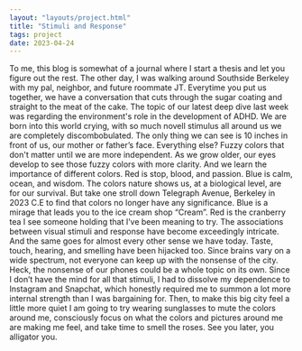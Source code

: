 ```yaml
---
layout: "layouts/project.html"
title: "Stimuli and Response"
tags: project
date: 2023-04-24
---
```


To me, this blog is somewhat of a journal where I start a thesis and let you figure out the rest. The other day, I was walking around Southside Berkeley with my pal, neighbor, and future roommate JT. Everytime you put us together, we have a conversation that cuts through the sugar coating and straight to the meat of the cake. The topic of our latest deep dive last week was regarding the environment's role in the development of ADHD. We are born into this world crying, with so much novell stimulus all around us we are completely discombobulated. The only thing we can see is 10 inches in front of us, our mother or father’s face. Everything else? Fuzzy colors that don't matter until we are more independent. As we grow older, our eyes develop to see those fuzzy colors with more clarity. And we learn the importance of different colors. Red is stop, blood, and passion. Blue is calm, ocean, and wisdom. The colors nature shows us, at a biological level, are for our survival. But take one stroll down Telegraph Avenue, Berkeley in 2023 C.E to find that colors no longer have any significance. Blue is a mirage that leads you to the ice cream shop “Cream”. Red is the cranberry tea I see someone holding that I’ve been meaning to try. The associations between visual stimuli and response have become exceedingly intricate. And the same goes for almost every other sense we have today. Taste, touch, hearing, and smelling have been hijacked too. Since brains vary on a wide spectrum, not everyone can keep up with the nonsense of the city. Heck, the nonsense of our phones could be a whole topic on its own. Since I don’t have the mind for all that stimuli, I had to dissolve my dependence to Instagram and Snapchat, which honestly required me to summon a lot more internal strength than I was bargaining for. Then, to make this big city feel a little more quiet I am going to try wearing sunglasses to mute the colors around me, consciously focus on what the colors and pictures around me are making me feel, and take time to smell the roses. See you later, you alligator you.
